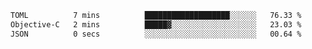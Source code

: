 <!--START_SECTION:waka-->

```txt
TOML          7 mins          ███████████████████░░░░░░   76.33 %
Objective-C   2 mins          █████▓░░░░░░░░░░░░░░░░░░░   23.03 %
JSON          0 secs          ░░░░░░░░░░░░░░░░░░░░░░░░░   00.64 %
```

<!--END_SECTION:waka-->